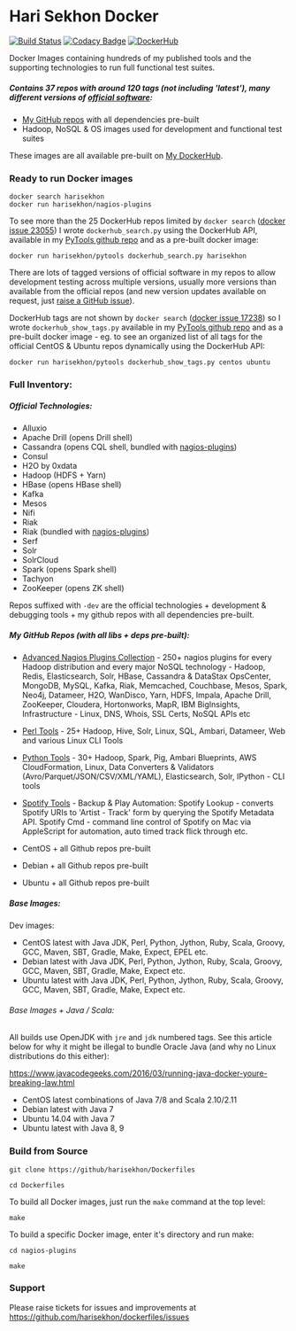 Hari Sekhon Docker
==================
[![Build Status](https://travis-ci.org/HariSekhon/Dockerfiles.svg?branch=master)](https://travis-ci.org/HariSekhon/Dockerfiles) [![Codacy Badge](https://api.codacy.com/project/badge/Grade/de6229f2d2ba4945acde9f86f59d2c66)](https://www.codacy.com/app/harisekhon/Dockerfiles) [![DockerHub](https://img.shields.io/badge/docker-available-blue.svg)](https://hub.docker.com/u/harisekhon/)

Docker Images containing hundreds of my published tools and the supporting technologies to run full functional test suites.

##### Contains 37 repos with around 120 tags (not including 'latest'), many different versions of [official software](https://github.com/HariSekhon/Dockerfiles#official-technologies):

* [My GitHub repos](https://github.com/HariSekhon) with all dependencies pre-built
* Hadoop, NoSQL & OS images used for development and functional test suites

These images are all available pre-built on [My DockerHub](https://hub.docker.com/u/harisekhon/).

### Ready to run Docker images

```
docker search harisekhon
docker run harisekhon/nagios-plugins
```

To see more than the 25 DockerHub repos limited by ```docker search``` ([docker issue 23055](https://github.com/docker/docker/issues/23055)) I wrote ```dockerhub_search.py``` using the DockerHub API, available in my [PyTools github repo](https://github.com/harisekhon/pytools) and as a pre-built docker image:

```
docker run harisekhon/pytools dockerhub_search.py harisekhon
```

There are lots of tagged versions of official software in my repos to allow development testing across multiple versions, usually more versions than available from the official repos (and new version updates available on request, just [raise a GitHub issue](https://github.com/harisekhon/Dockerfiles/issues)).

DockerHub tags are not shown by ```docker search``` ([docker issue 17238](https://github.com/docker/docker/issues/17238)) so I wrote ```dockerhub_show_tags.py``` available in my [PyTools github repo](https://github.com/harisekhon/pytools) and as a pre-built docker image - eg. to see an organized list of all tags for the official CentOS & Ubuntu repos dynamically using the DockerHub API:

```
docker run harisekhon/pytools dockerhub_show_tags.py centos ubuntu
```

### Full Inventory:

##### Official Technologies:

- Alluxio
- Apache Drill (opens Drill shell)
- Cassandra (opens CQL shell, bundled with [nagios-plugins](https://github.com/harisekhon/nagios-plugins))
- Consul
- H2O by 0xdata
- Hadoop (HDFS + Yarn)
- HBase (opens HBase shell)
- Kafka
- Mesos
- Nifi
- Riak
- Riak (bundled with [nagios-plugins](https://github.com/harisekhon/nagios-plugins))
- Serf
- Solr
- SolrCloud
- Spark (opens Spark shell)
- Tachyon
- ZooKeeper (opens ZK shell)

Repos suffixed with ```-dev``` are the official technologies + development & debugging tools + my github repos with all dependencies pre-built.

##### My GitHub Repos (with all libs + deps pre-built):

- [Advanced Nagios Plugins Collection](https://github.com/harisekhon/nagios-plugins) - 250+ nagios plugins for every Hadoop distribution and every major NoSQL technology - Hadoop, Redis, Elasticsearch, Solr, HBase, Cassandra & DataStax OpsCenter, MongoDB, MySQL, Kafka, Riak, Memcached, Couchbase, Mesos, Spark, Neo4j, Datameer, H2O, WanDisco, Yarn, HDFS, Impala, Apache Drill, ZooKeeper, Cloudera, Hortonworks, MapR, IBM BigInsights, Infrastructure - Linux, DNS, Whois, SSL Certs, NoSQL APIs etc
- [Perl Tools](https://github.com/harisekhon/tools) - 25+ Hadoop, Hive, Solr, Linux, SQL, Ambari, Datameer, Web and various Linux CLI Tools
- [Python Tools](https://github.com/harisekhon/pytools) - 30+ Hadoop, Spark, Pig, Ambari Blueprints, AWS CloudFormation, Linux, Data Converters & Validators (Avro/Parquet/JSON/CSV/XML/YAML), Elasticsearch, Solr, IPython - CLI tools
- [Spotify Tools](https://github.com/harisekhon/spotify-tools) - Backup & Play Automation: Spotify Lookup - converts Spotify URIs to 'Artist - Track' form by querying the Spotify Metadata API. Spotify Cmd - command line control of Spotify on Mac via AppleScript for automation, auto timed track flick through etc.

- CentOS + all Github repos pre-built
- Debian + all Github repos pre-built
- Ubuntu + all Github repos pre-built

##### Base Images:

Dev images:

- CentOS latest with Java JDK, Perl, Python, Jython, Ruby, Scala, Groovy, GCC, Maven, SBT, Gradle, Make, Expect, EPEL etc.
- Debian latest with Java JDK, Perl, Python, Jython, Ruby, Scala, Groovy, GCC, Maven, SBT, Gradle, Make, Expect etc.
- Ubuntu latest with Java JDK, Perl, Python, Jython, Ruby, Scala, Groovy, GCC, Maven, SBT, Gradle, Make, Expect etc.

###### Base Images + Java / Scala:

All builds use OpenJDK with ```jre``` and ```jdk``` numbered tags. See this article below for why it might be illegal to bundle Oracle Java (and why no Linux distributions do this either):

https://www.javacodegeeks.com/2016/03/running-java-docker-youre-breaking-law.html

- CentOS latest combinations of Java 7/8 and Scala 2.10/2.11
- Debian latest with Java 7
- Ubuntu 14.04 with Java 7
- Ubuntu latest with Java 8, 9

### Build from Source

```
git clone https://github/harisekhon/Dockerfiles

cd Dockerfiles
```

To build all Docker images, just run the ```make``` command at the top level:

```
make
```

To build a specific Docker image, enter it's directory and run make:

```
cd nagios-plugins

make
```

### Support

Please raise tickets for issues and improvements at https://github.com/harisekhon/dockerfiles/issues

